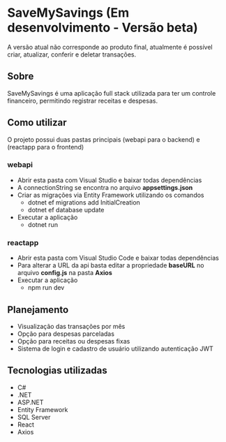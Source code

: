 # SaveMySavings (Em desenvolvimento - Versão beta)
A versão atual não corresponde ao produto final, atualmente é possível criar, atualizar, conferir e deletar transações.

## Sobre
SaveMySavings é uma aplicação full stack utilizada para ter um controle financeiro, permitindo registrar receitas e despesas.

## Como utilizar
O projeto possui duas pastas principais (webapi para o backend) e (reactapp para o frontend)

### webapi
- Abrir esta pasta com Visual Studio e baixar todas dependências
- A connectionString se encontra no arquivo <b>appsettings.json</b>
- Criar as migrações via Entity Framework utilizando os comandos
  -   dotnet ef migrations add InitialCreation
  -   dotnet ef database update
- Executar a aplicação
  - dotnet run
 
### reactapp
- Abrir esta pasta com Visual Studio Code e baixar todas dependências
- Para alterar a URL da api basta editar a propriedade <b>baseURL</b> no arquivo <b>config.js</b> na pasta <b>Axios</b>
- Executar a aplicação
  - npm run dev 

## Planejamento
  - Visualização das transações por mês
  - Opção para despesas parceladas
  - Opção para receitas ou despesas fixas
  - Sistema de login e cadastro de usuário utilizando autenticação JWT
    
## Tecnologias utilizadas
- C#
- .NET
- ASP.NET
- Entity Framework
- SQL Server
- React
- Axios
